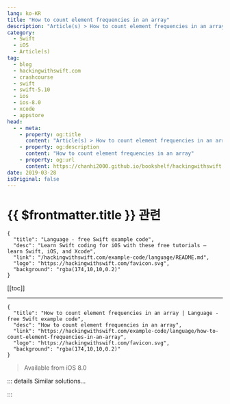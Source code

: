 ```yaml
---
lang: ko-KR
title: "How to count element frequencies in an array"
description: "Article(s) > How to count element frequencies in an array"
category:
  - Swift
  - iOS
  - Article(s)
tag: 
  - blog
  - hackingwithswift.com
  - crashcourse
  - swift
  - swift-5.10
  - ios
  - ios-8.0
  - xcode
  - appstore
head:
  - - meta:
    - property: og:title
      content: "Article(s) > How to count element frequencies in an array"
    - property: og:description
      content: "How to count element frequencies in an array"
    - property: og:url
      content: https://chanhi2000.github.io/bookshelf/hackingwithswift.com/example-code/language/how-to-count-element-frequencies-in-an-array.html
date: 2019-03-28
isOriginal: false
---
```


# {{ $frontmatter.title }} 관련

```component VPCard
{
  "title": "Language - free Swift example code",
  "desc": "Learn Swift coding for iOS with these free tutorials – learn Swift, iOS, and Xcode",
  "link": "/hackingwithswift.com/example-code/language/README.md",
  "logo": "https://hackingwithswift.com/favicon.svg",
  "background": "rgba(174,10,10,0.2)"
}
```

[[toc]]

---

```component VPCard
{
  "title": "How to count element frequencies in an array | Language - free Swift example code",
  "desc": "How to count element frequencies in an array",
  "link": "https://hackingwithswift.com/example-code/language/how-to-count-element-frequencies-in-an-array",
  "logo": "https://hackingwithswift.com/favicon.svg",
  "background": "rgba(174,10,10,0.2)"
}
```

> Available from iOS 8.0

<!-- TODO: 작성 -->

<!-- 
If you have an array containing various elements and you want to count how often each item appears, you can do so by combining the `map()` method with a `Dictionary` initializer.

First, create an array of items:

```swift
let items = ["a", "b", "a", "c"]
```

Second, convert that to an array of key-value pairs using tuples, where each value is the number 1:

```swift
let mappedItems = items.map { ($0, 1) }
```

Finally, create a `Dictionary` from that tuple array, asking it to add the 1s together every time it finds a duplicate key:

```swift
let counts = Dictionary(mappedItems, uniquingKeysWith: +)
```

That will create the dictionary `["b": 1, "a": 2, "c": 1]` because dictionaries are not stored in order – as you can see, it tells us that “a” appeared twice, while the other two appeared once.

-->

::: details Similar solutions…

<!--
/example-code/language/how-to-find-the-index-of-the-first-matching-array-element">How to find the index of the first matching array element 
/example-code/language/how-to-find-the-first-matching-element-in-an-array">How to find the first matching element in an array 
/example-code/language/how-to-get-a-random-element-from-an-array-using-randomelement">How to get a random element from an array using randomElement() 
/example-code/language/how-to-count-matching-items-in-an-array">How to count matching items in an array 
/example-code/arrays/how-to-count-objects-in-a-set-using-nscountedset">How to count objects in a set using NSCountedSet</a>
-->

:::

